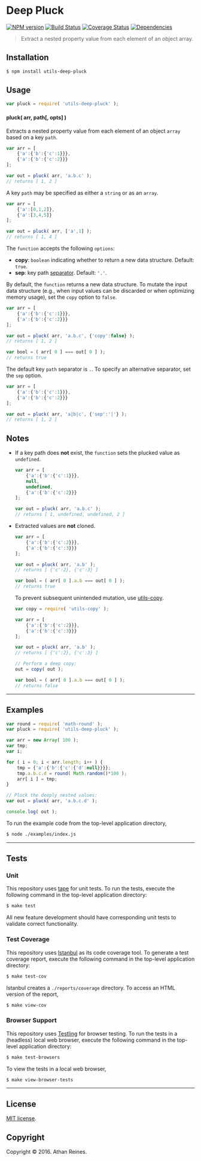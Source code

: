 Deep Pluck
===
[![NPM version][npm-image]][npm-url] [![Build Status][build-image]][build-url] [![Coverage Status][coverage-image]][coverage-url] [![Dependencies][dependencies-image]][dependencies-url]

> Extract a nested property value from each element of an object array.


## Installation

``` bash
$ npm install utils-deep-pluck
```


## Usage

``` javascript
var pluck = require( 'utils-deep-pluck' );
```

#### pluck( arr, path[, opts] )

Extracts a nested property value from each element of an object `array` based on a key `path`.

``` javascript
var arr = [
	{'a':{'b':{'c':1}}},
	{'a':{'b':{'c':2}}}
];

var out = pluck( arr, 'a.b.c' );
// returns [ 1, 2 ]
```

A key `path` may be specified as either a `string` or as an `array`.

``` javascript
var arr = [
	{'a':[0,1,2]},
	{'a':[3,4,5]}
];

var out = pluck( arr, ['a',1] );
// returns [ 1, 4 ]
```

The `function` accepts the following `options`:
*	__copy__: `boolean` indicating whether to return a new data structure. Default: `true`.
*	__sep__: key path [separator][utils-deep-get]. Default: `'.'`.

By default, the `function` returns a new data structure. To mutate the input data structure (e.g., when input values can be discarded or when optimizing memory usage), set the `copy` option to `false`.

``` javascript
var arr = [
	{'a':{'b':{'c':1}}},
	{'a':{'b':{'c':2}}}
];

var out = pluck( arr, 'a.b.c', {'copy':false} );
// returns [ 1, 2 ]

var bool = ( arr[ 0 ] === out[ 0 ] );
// returns true
```

The default key `path` separator is `.`. To specify an alternative separator, set the `sep` option.

``` javascript
var arr = [
	{'a':{'b':{'c':1}}},
	{'a':{'b':{'c':2}}}
];

var out = pluck( arr, 'a|b|c', {'sep':'|'} );
// returns [ 1, 2 ]
```


## Notes

*	If a key path does __not__ exist, the `function` sets the plucked value as `undefined`.
	
	``` javascript
	var arr = [
		{'a':{'b':{'c':1}}},
		null,
		undefined,
		{'a':{'b':{'c':2}}}
	];

	var out = pluck( arr, 'a.b.c' );
	// returns [ 1, undefined, undefined, 2 ]
	```

*	Extracted values are __not__ cloned.

	``` javascript
	var arr = [
		{'a':{'b':{'c':2}}},
		{'a':{'b':{'c':3}}}
	];

	var out = pluck( arr, 'a.b' );
	// returns [ {'c':2}, {'c':3} ]

	var bool = ( arr[ 0 ].a.b === out[ 0 ] );
	// returns true
	``` 

	To prevent subsequent unintended mutation, use [utils-copy][utils-copy].

	``` javascript
	var copy = require( 'utils-copy' );

	var arr = [
		{'a':{'b':{'c':2}}},
		{'a':{'b':{'c':3}}}
	];

	var out = pluck( arr, 'a.b' );
	// returns [ {'c':2}, {'c':3} ]

	// Perform a deep copy:
	out = copy( out );

	var bool = ( arr[ 0 ].a.b === out[ 0 ] );
	// returns false
	```


---
## Examples

``` javascript
var round = require( 'math-round' );
var pluck = require( 'utils-deep-pluck' );

var arr = new Array( 100 );
var tmp;
var i;

for ( i = 0; i < arr.length; i++ ) {
	tmp = {'a':{'b':{'c':{'d':null}}}};
	tmp.a.b.c.d = round( Math.random()*100 );
	arr[ i ] = tmp;
}

// Pluck the deeply nested values:
var out = pluck( arr, 'a.b.c.d' );

console.log( out );
```

To run the example code from the top-level application directory,

``` bash
$ node ./examples/index.js
```


---
## Tests

### Unit

This repository uses [tape][tape] for unit tests. To run the tests, execute the following command in the top-level application directory:

``` bash
$ make test
```

All new feature development should have corresponding unit tests to validate correct functionality.


### Test Coverage

This repository uses [Istanbul][istanbul] as its code coverage tool. To generate a test coverage report, execute the following command in the top-level application directory:

``` bash
$ make test-cov
```

Istanbul creates a `./reports/coverage` directory. To access an HTML version of the report,

``` bash
$ make view-cov
```


### Browser Support

This repository uses [Testling][testling] for browser testing. To run the tests in a (headless) local web browser, execute the following command in the top-level application directory:

``` bash
$ make test-browsers
```

To view the tests in a local web browser,

``` bash
$ make view-browser-tests
```

<!-- [![browser support][browsers-image]][browsers-url] -->


---
## License

[MIT license](http://opensource.org/licenses/MIT).


## Copyright

Copyright &copy; 2016. Athan Reines.


[npm-image]: http://img.shields.io/npm/v/utils-deep-pluck.svg
[npm-url]: https://npmjs.org/package/utils-deep-pluck

[build-image]: http://img.shields.io/travis/kgryte/utils-deep-pluck/master.svg
[build-url]: https://travis-ci.org/kgryte/utils-deep-pluck

[coverage-image]: https://img.shields.io/codecov/c/github/kgryte/utils-deep-pluck/master.svg
[coverage-url]: https://codecov.io/github/kgryte/utils-deep-pluck?branch=master

[dependencies-image]: http://img.shields.io/david/kgryte/utils-deep-pluck.svg
[dependencies-url]: https://david-dm.org/kgryte/utils-deep-pluck

[dev-dependencies-image]: http://img.shields.io/david/dev/kgryte/utils-deep-pluck.svg
[dev-dependencies-url]: https://david-dm.org/dev/kgryte/utils-deep-pluck

[github-issues-image]: http://img.shields.io/github/issues/kgryte/utils-deep-pluck.svg
[github-issues-url]: https://github.com/kgryte/utils-deep-pluck/issues

[tape]: https://github.com/substack/tape
[istanbul]: https://github.com/gotwarlost/istanbul
[testling]: https://ci.testling.com

[utils-copy]: https://github.com/kgryte/utils-copy
[utils-deep-get]: https://github.com/kgryte/utils-deep-get